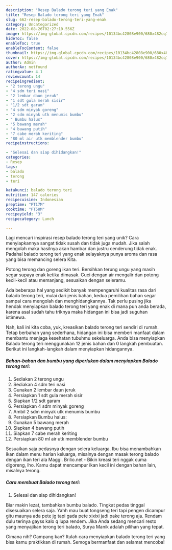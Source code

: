 ```yaml
---
description: "Resep Balado terong teri yang Enak"
title: "Resep Balado terong teri yang Enak"
slug: 662-resep-balado-terong-teri-yang-enak
category: Uncategorized
date: 2022-08-26T02:27:10.556Z
image: https://img-global.cpcdn.com/recipes/10134bc42808e900/680x482cq70/balado-terong-teri-foto-resep-utama.jpg
hideToc: false
enableToc: true
enableTocContent: false
thumbnail: https://img-global.cpcdn.com/recipes/10134bc42808e900/680x482cq70/balado-terong-teri-foto-resep-utama.jpg
cover: https://img-global.cpcdn.com/recipes/10134bc42808e900/680x482cq70/balado-terong-teri-foto-resep-utama.jpg
author: Admin
authorAv: notfound
ratingvalue: 4.1
reviewcount: 14
recipeingredient:
- "2 terong ungu"
- "4 sdm teri nasi"
- "2 lembar daun jeruk"
- "1 sdt gula merah sisir"
- "1/2 sdt garam"
- "4 sdm minyak goreng"
- "2 sdm minyak utk menumis bumbu"
- " Bumbu halus"
- "5 bawang merah"
- "4 bawang putih"
- "7 cabe merah keriting"
- "80 ml air utk memblender bumbu"
recipeinstructions:

- "Selesai dan siap dihidangkan!"
categories:
- Resep
tags:
- balado
- terong
- teri

katakunci: balado terong teri 
nutrition: 147 calories
recipecuisine: Indonesian
preptime: "PT17M"
cooktime: "PT58M"
recipeyield: "3"
recipecategory: Lunch

---
```





Lagi mencari inspirasi resep balado terong teri yang unik? Cara menyiapkannya sangat tidak susah dan tidak juga mudah. Jika salah mengolah maka hasilnya akan hambar dan justru cenderung tidak enak. Padahal balado terong teri yang enak selayaknya punya aroma dan rasa yang bisa memancing selera Kita.





Potong terong dan goreng ikan teri. Bersihkan terung ungu yang masih segar supaya enak ketika dimasak. Cuci dengan air mengalir dan potong kecil-kecil atau memanjang, sesuaikan dengan seleramu.

Ada beberapa hal yang sedikit banyak mempengaruhi kualitas rasa dari balado terong teri, mulai dari jenis bahan, kedua pemilihan bahan segar sampai cara mengolah dan menghidangkannya. Tak perlu pusing jika hendak menyiapkan balado terong teri yang enak di mana pun anda berada, karena asal sudah tahu triknya maka hidangan ini bisa jadi suguhan istimewa.






Nah, kali ini kita coba, yuk, kreasikan balado terong teri sendiri di rumah. Tetap berbahan yang sederhana, hidangan ini bisa memberi manfaat dalam membantu menjaga kesehatan tubuhmu sekeluarga. Anda bisa menyiapkan Balado terong teri menggunakan 12 jenis bahan dan 0 langkah pembuatan. Berikut ini langkah-langkah dalam menyiapkan hidangannya.

<!--inarticleads1-->

##### Bahan-bahan dan bumbu yang diperlukan dalam menyiapkan Balado terong teri:

1. Sediakan 2 terong ungu
1. Sediakan 4 sdm teri nasi
1. Gunakan 2 lembar daun jeruk
1. Persiapkan 1 sdt gula merah sisir
1. Siapkan 1/2 sdt garam
1. Persiapkan 4 sdm minyak goreng
1. Ambil 2 sdm minyak utk menumis bumbu
1. Persiapkan  Bumbu halus:
1. Gunakan 5 bawang merah
1. Siapkan 4 bawang putih
1. Siapkan 7 cabe merah keriting
1. Persiapkan 80 ml air utk memblender bumbu


Sesuaikan saja pedasnya dengan selera keluarga. Ibu bisa menambahkan ikan dalam menu harian keluarga, misalnya dengan masak terong balado dengan ikan teri ala Maggi. Brilio.net - Bikin kreasi teri nggak cuma digoreng, lho. Kamu dapat mencampur ikan kecil ini dengan bahan lain, misalnya terong. 

<!--inarticleads2-->

##### Cara membuat Balado terong teri:


1. Selesai dan siap dihidangkan!

Biar makin lezat, tambahkan bumbu balado. Tingkat pedas tinggal disesuaikan selera saja. Yahh mau buat tongseng teri tapi pengen dicampur gitu maunya ada pete jg tapi gada pete xixixi jadi pake terong aja. Rendam dulu terinya gayss kalo q lupa rendem. Jika Anda sedang mencari resto yang menyajikan terong teri balado, Surya Manik adalah pilihan yang tepat. 

Gimana nih? Gampang kan? Itulah cara menyiapkan balado terong teri yang bisa kamu praktikkan di rumah. Semoga bermanfaat dan selamat mencoba!
